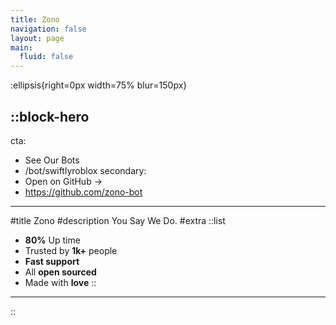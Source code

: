 ```yaml
---
title: Zono
navigation: false
layout: page
main:
  fluid: false
---
```


:ellipsis{right=0px width=75% blur=150px}

::block-hero 
---
cta:
  - See Our Bots
  - /bot/swiftlyroblox
secondary:
  - Open on GitHub →
  - https://github.com/zono-bot
---
#title
 Zono
#description
You Say We Do.
#extra
::list
- **80%** Up time
- Trusted by **1k+** people
- **Fast support**
- All **open sourced**
- Made with **love**
::
---
::
